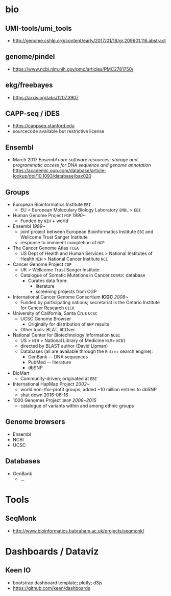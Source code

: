 # bio

## UMI-tools/umi_tools

* http://genome.cshlp.org/content/early/2017/01/18/gr.209601.116.abstract


## genome/pindel

* https://www.ncbi.nlm.nih.gov/pmc/articles/PMC2781750/

## ekg/freebayes

* https://arxiv.org/abs/1207.3907

## CAPP-seq / iDES

* https://cappseq.stanford.edu
* sourcecode available but restrictive license

## Ensembl

* March 2017 *Ensembl core software resources: storage and programmatic access for DNA sequence and genome annotation* https://academic.oup.com/database/article-lookup/doi/10.1093/database/bax020


## Groups

* European Bioinformatics Institute `EBI`
  * EU > European Moleculary Biology Laboratory `EMBL` > `EBI`
* Human Genome Project `HGP` *1990~*
  * Funded by `NIH` + world
* Ensembl *1999~*
  * joint project between European Bioinformatics Institute `EBI` and Wellcome Trust Sanger Institute
  * response to imminent completion of `HGP`
* The Cancer Genome Atlas `TCGA`
  * US Dept of Health and Human Services > National Institutes of Health `NIH` > National Cancer Institute `NCI`
* Cancer Genome Project `CGP`
  * UK > Wellcome Trust Sanger Institute
  * Catalogue of Somatic Mutations in Cancer `COSMIC` database
    * Curates data from:
      * literature
      * screening projects from CGP
* International Cancer Genome Consortium **ICGC** *2008~*
  * Funded by participating nations; secretariat is the Ontario Institute for Cancer Research `OICR`
* University of California, Santa Crus `UCSC`
  * UCSC Genome Browser
    * Originally for distribution of `GHP` results
  * Other tools: BLAT, liftOver
* National Center for Biotechnology Information `NCBI`
  * US > `NIH` > National Library of Medicine `NLM`> `NCBI`
  * directed by BLAST author (David Lipman)
  * Databases (all are available through the `Entrez` search engine):
    * GenBank -- DNA sequences
    * PubMed -- literature
    * dbSNP
* BioMart
  * Community-driven; originated at `EBI`
* International HapMap Project *2002~*
  * world non-/for-profit groups, added ~10 million entries to dbSNP
  * shut down 2016-06-16
* 1000 Genomes Project `1KGP` *2008~2015*
  * catalogue of variants within and among ethnic groups
  

## Genome browsers

* Ensembl
* NCBI
* UCSC

## Databases

* GenBank
  * ...

# Tools

## SeqMonk

* http://www.bioinformatics.babraham.ac.uk/projects/seqmonk/


# Dashboards / Dataviz

## Keen IO

* bootstrap dashboard template; plotly; d3js
* https://github.com/keen/dashboards
